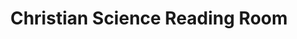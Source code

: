 ---
title: "Christian Science Reading Room"
url: /mountain-view/christian-science-reading-room/
shop: Bücher
---